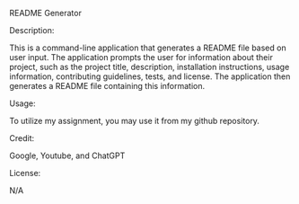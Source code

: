 README Generator

Description:

This is a command-line application that generates a README file based on user input. The application prompts the user for information about their project, such as the project title, description, installation instructions, usage information, contributing guidelines, tests, and license. The application then generates a README file containing this information.

Usage: 

To utilize my assignment, you may use it from my github repository.

Credit:

Google, Youtube, and ChatGPT

License:

N/A